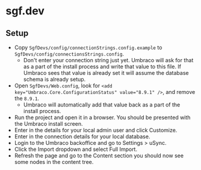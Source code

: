 ﻿# sgf.dev

## Setup
- Copy `SgfDevs/config/connectionStrings.config.example` to `SgfDevs/config/connectionsStrings.config`.
    - Don't enter your connection string just yet. Umbraco will ask for that as a part of the install process and write that value to this file. If Umbraco sees that value is already set it will assume the database schema is already setup.
- Open `SgfDevs/Web.config`, look for `<add key="Umbraco.Core.ConfigurationStatus" value="8.9.1" />`, and remove the `8.9.1`.
    - Umbraco will automatically add that value back as a part of the install process.
- Run the project and open it in a browser. You should be presented with the Umbraco install screen.
- Enter in the details for your local admin user and click Customize.
- Enter in the connection details for your local database.
- Login to the Umbraco backoffice and go to Settings > uSync.
- Click the Import dropdown and select Full Import.
- Refresh the page and go to the Content section you should now see some nodes in the content tree.
